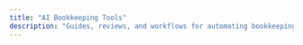```yaml
---
title: "AI Bookkeeping Tools"
description: "Guides, reviews, and workflows for automating bookkeeping with AI—QuickBooks, receipt OCR, expense tracking, and more."
---
```


